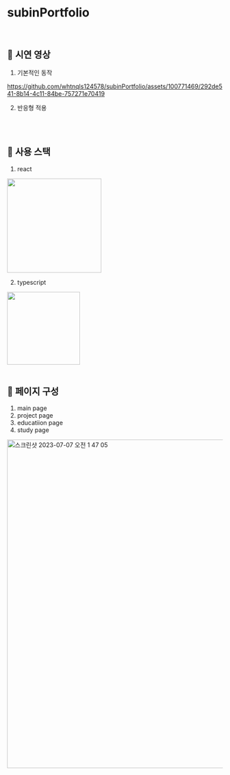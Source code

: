 # subinPortfolio
<br>

## 👀 시연 영상

1. 기본적인 동작<br>


https://github.com/whtnqls124578/subinPortfolio/assets/100771469/292de541-8b14-4c11-84be-757271e70419



2. 반응형 적용<br>




<br>
<br>

## 👀 사용 스택

1. react<br>
<img src="https://images.velog.io/images/shinwonse/post/83fdcd4e-8acd-4c59-8967-a284f18c9697/image.png" width="220"/>

<br>

2. typescript<br>
<img src="https://github.com/whtnqls124578/subinPortfolio/assets/100771469/e12abbde-d342-46aa-b9d6-b29efece6a7f" width="170"/>



<br>
<br>

## 👀 페이지 구성
1. main page
2. project page
3. educatiion page
4. study page
<img width="768" alt="스크린샷 2023-07-07 오전 1 47 05" src="https://github.com/whtnqls124578/subinPortfolio/assets/100771469/7c3f0c1a-4af8-435b-92b5-4607af0396d9">
